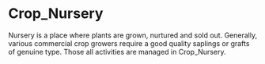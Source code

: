 # Crop_Nursery
Nursery is a place where plants are grown, nurtured and sold out. Generally, various commercial crop growers require a good quality saplings or grafts of genuine type. Those all activities are managed in Crop_Nursery.

